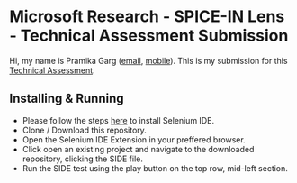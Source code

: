 # Microsoft Research - SPICE-IN Lens - Technical Assessment Submission

Hi, my name is Pramika Garg ([email](mailto:micepram@gmail.com), [mobile](tel:+918148208354)). This is my submission for this [Technical Assessment](https://forms.office.com/pages/responsepage.aspx?id=v4j5cvGGr0GRqy180BHbRwW3LN6yCmRNqzuhw-Xb7otUMFQ4OVNTM0w3SVBJTlNLMUczTVpMTlJTTi4u).

## Installing & Running

- Please follow the steps [here](https://www.selenium.dev/selenium-ide/) to install Selenium IDE.
- Clone / Download this repository.
- Open the Selenium IDE Extension in your preffered browser.
- Click open an existing project and navigate to the downloaded repository, clicking the SIDE file.
- Run the SIDE test using the play button on the top row, mid-left section.
